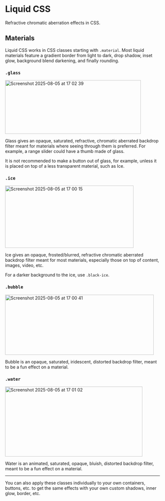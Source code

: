 # Liquid CSS

Refractive chromatic aberration effects in CSS.

## Materials

Liquid CSS works in CSS classes starting with `.material`. Most liquid materials feature a gradient border from light to dark, drop shadow, inset glow, background blend darkening, and finally rounding.

### `.glass`

<img width="442" height="174" alt="Screenshot 2025-08-05 at 17 02 39" src="https://github.com/user-attachments/assets/dc970f68-1587-40db-9e53-7ef570167f0a" />

Glass gives an opaque, saturated, refractive, chromatic aberrated backdrop filter meant for materials where seeing through them is preferred. For example, a range slider could have a thumb made of glass.

It is not recommended to make a button out of glass, for example, unless it is placed on top of a less transparent material, such as Ice.

### `.ice`

<img width="418" height="202" alt="Screenshot 2025-08-05 at 17 00 15" src="https://github.com/user-attachments/assets/2b8aa038-0fb7-4785-8b6f-c3156fb97827" />

Ice gives an opaque, frosted/blurred, refractive chromatic aberrated backdrop filter meant for most materials, especially those on top of content, images, video, etc.

For a darker background to the ice, use `.black-ice`.

### `.bubble`

<img width="484" height="195" alt="Screenshot 2025-08-05 at 17 00 41" src="https://github.com/user-attachments/assets/1682276a-34e2-4112-857a-d59a85c27a52" />

Bubble is an opaque, saturated, iridescent, distorted backdrop filter, meant to be a fun effect on a material.

### `.water`

<img width="447" height="227" alt="Screenshot 2025-08-05 at 17 01 02" src="https://github.com/user-attachments/assets/fd476c47-4104-4c8e-8dde-84e189e570f1" />

Water is an animated, saturated, opaque, bluish, distorted backdrop filter, meant to be a fun effect on a material.

---

You can also  apply these classes individually to your own containers, buttons, etc. to get the same effects with your own custom shadows, inner glow, border, etc.